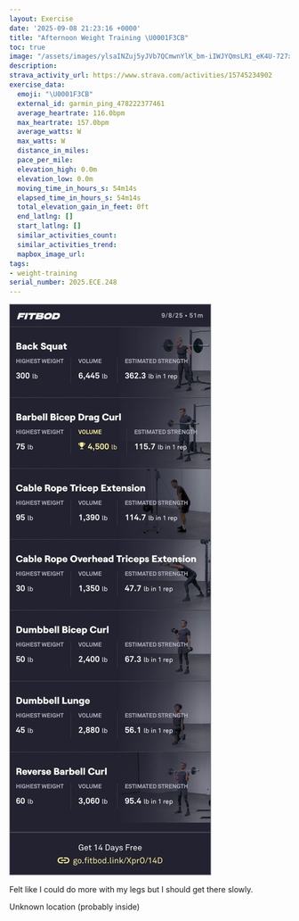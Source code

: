```yaml
---
layout: Exercise
date: '2025-09-08 21:23:16 +0000'
title: "Afternoon Weight Training \U0001F3CB️"
toc: true
image: "/assets/images/ylsaINZuj5yJVb7QCmwnYlK_bm-iIWJYQmsLR1_eK4U-727x2048.jpg.jpeg"
description:
strava_activity_url: https://www.strava.com/activities/15745234902
exercise_data:
  emoji: "\U0001F3CB️"
  external_id: garmin_ping_478222377461
  average_heartrate: 116.0bpm
  max_heartrate: 157.0bpm
  average_watts: W
  max_watts: W
  distance_in_miles:
  pace_per_mile:
  elevation_high: 0.0m
  elevation_low: 0.0m
  moving_time_in_hours_s: 54m14s
  elapsed_time_in_hours_s: 54m14s
  total_elevation_gain_in_feet: 0ft
  end_latlng: []
  start_latlng: []
  similar_activities_count:
  similar_activities_trend:
  mapbox_image_url:
tags:
- weight-training
serial_number: 2025.ECE.248
---
```

![Afternoon Weight Training](/assets/images/ylsaINZuj5yJVb7QCmwnYlK_bm-iIWJYQmsLR1_eK4U-727x2048.jpg.jpeg)

Felt like I could do more with my legs but I should get there slowly.

Unknown location (probably inside)
